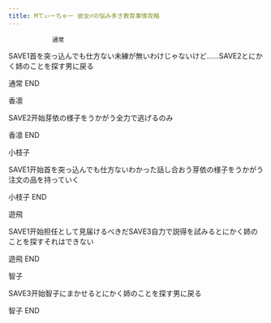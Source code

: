 ```yaml
---
title: Mてぃーちゃー 彼女♂の悩み多き教育事情攻略
---
```


                通常

SAVE1首を突っ込んでも仕方ない未練が無いわけじゃないけど……SAVE2とにかく姉のことを探す男に戻る

通常 END

香凛

SAVE2开始芽依の様子をうかがう全力で逃げるのみ

香凛 END

小枝子

SAVE1开始首を突っ込んでも仕方ないわかった話し合おう芽依の様子をうかがう注文の品を持っていく

小枝子 END

遊飛

SAVE1开始担任として見届けるべきだSAVE3自力で説得を試みるとにかく姉のことを探すそれはできない

遊飛 END

智子

SAVE3开始智子にまかせるとにかく姉のことを探す男に戻る

智子 END
              
